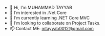 - 👋 Hi, I’m MUHAMMAD TAYYAB
- 👀 I’m interested in .Net Core 
- 🌱 I’m currently learning .NET Core MVC
- 💞️ I’m looking to collaborate on Project Tasks.
- 📫 Contact ME: mtayyab0012@gmail.com

<!---
mtayyab0012/mtayyab0012 is a ✨ special ✨ repository because its `README.md` (this file) appears on your GitHub profile.
You can click the Preview link to take a look at your changes.
--->
